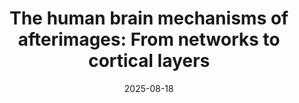 ---
title: "The human brain mechanisms of afterimages: From networks to cortical layers"
project_id: consciousness
date: 2025-08-18
conference_id: ""
presenters:
   - sharif_kronemer
   - burak_akin
   - tyler_morgan
   - laurentius_huber
   - javier_gonzalez-castillo
   - daniel_handwerker
   - peter_bandettini
summary: "Presented at the Layer fMRI group meeting"
file: /assets/presentations/Layer_fMRI_Lab_Meeting_8_18_2025.pdf
recording_link: https://www.youtube.com/watch?v=OIHHhszF6Wo
video_id: OIHHhszF6Wo
provider: youtube
filename: Layer_fMRI_Lab_Meeting_8_18_2025.pdf
layout: presentation
---